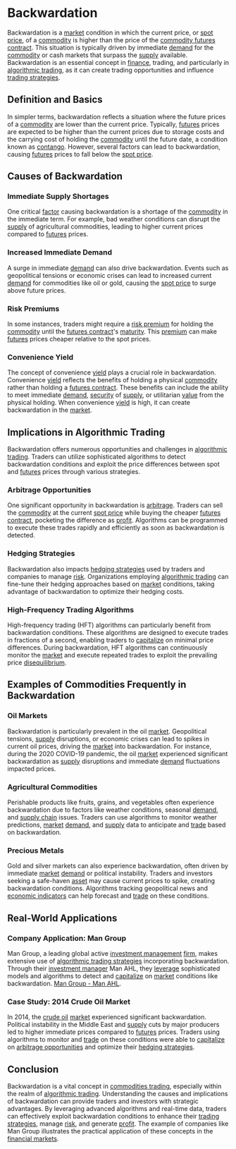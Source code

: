 # Backwardation

Backwardation is a [market](../m/market.md) condition in which the current price, or [spot price](../s/spot_price.md), of a [commodity](../c/commodity.md) is higher than the price of the [commodity futures contract](../c/commodity_futures_contract.md). This situation is typically driven by immediate [demand](../d/demand.md) for the [commodity](../c/commodity.md) or cash markets that surpass the [supply](../s/supply.md) available. Backwardation is an essential concept in [finance](../f/finance.md), trading, and particularly in [algorithmic trading](../a/accountability.md), as it can create trading opportunities and influence [trading strategies](../t/trading_strategies.md).

## Definition and Basics
In simpler terms, backwardation reflects a situation where the future prices of a [commodity](../c/commodity.md) are lower than the current price. Typically, [futures](../f/futures.md) prices are expected to be higher than the current prices due to storage costs and the carrying cost of holding the [commodity](../c/commodity.md) until the future date, a condition known as [contango](../c/contango.md). However, several factors can lead to backwardation, causing [futures](../f/futures.md) prices to fall below the [spot price](../s/spot_price.md).

## Causes of Backwardation
### Immediate Supply Shortages
One critical [factor](../f/factor.md) causing backwardation is a shortage of the [commodity](../c/commodity.md) in the immediate term. For example, bad weather conditions can disrupt the [supply](../s/supply.md) of agricultural commodities, leading to higher current prices compared to [futures](../f/futures.md) prices.

### Increased Immediate Demand
A surge in immediate [demand](../d/demand.md) can also drive backwardation. Events such as geopolitical tensions or economic crises can lead to increased current [demand](../d/demand.md) for commodities like oil or gold, causing the [spot price](../s/spot_price.md) to surge above future prices.

### Risk Premiums
In some instances, traders might require a [risk premium](../r/risk_premium.md) for holding the [commodity](../c/commodity.md) until the [futures contract](../f/futures_contract.md)'s [maturity](../m/maturity.md). This [premium](../p/premium.md) can make [futures](../f/futures.md) prices cheaper relative to the spot prices.

### Convenience Yield
The concept of convenience [yield](../y/yield.md) plays a crucial role in backwardation. Convenience [yield](../y/yield.md) reflects the benefits of holding a physical [commodity](../c/commodity.md) rather than holding a [futures contract](../f/futures_contract.md). These benefits can include the ability to meet immediate [demand](../d/demand.md), [security](../s/security.md) of [supply](../s/supply.md), or utilitarian [value](../v/value.md) from the physical holding. When convenience [yield](../y/yield.md) is high, it can create backwardation in the [market](../m/market.md).

## Implications in Algorithmic Trading
Backwardation offers numerous opportunities and challenges in [algorithmic trading](../a/accountability.md). Traders can utilize sophisticated algorithms to detect backwardation conditions and exploit the price differences between spot and [futures](../f/futures.md) prices through various strategies.

### Arbitrage Opportunities
One significant opportunity in backwardation is [arbitrage](../a/arbitrage.md). Traders can sell the [commodity](../c/commodity.md) at the current [spot price](../s/spot_price.md) while buying the cheaper [futures contract](../f/futures_contract.md), pocketing the difference as [profit](../p/profit.md). Algorithms can be programmed to execute these trades rapidly and efficiently as soon as backwardation is detected.

### Hedging Strategies
Backwardation also impacts [hedging strategies](../h/hedging_strategies.md) used by traders and companies to manage [risk](../r/risk.md). Organizations employing [algorithmic trading](../a/accountability.md) can fine-tune their hedging approaches based on [market](../m/market.md) conditions, taking advantage of backwardation to optimize their hedging costs.

### High-Frequency Trading Algorithms
High-frequency trading (HFT) algorithms can particularly benefit from backwardation conditions. These algorithms are designed to execute trades in fractions of a second, enabling traders to [capitalize](../c/capitalize.md) on minimal price differences. During backwardation, HFT algorithms can continuously monitor the [market](../m/market.md) and execute repeated trades to exploit the prevailing price [disequilibrium](../d/disequilibrium.md).

## Examples of Commodities Frequently in Backwardation
### Oil Markets
Backwardation is particularly prevalent in the oil [market](../m/market.md). Geopolitical tensions, [supply](../s/supply.md) disruptions, or economic crises can lead to spikes in current oil prices, driving the [market](../m/market.md) into backwardation. For instance, during the 2020 COVID-19 pandemic, the oil [market](../m/market.md) experienced significant backwardation as [supply](../s/supply.md) disruptions and immediate [demand](../d/demand.md) fluctuations impacted prices.

### Agricultural Commodities
Perishable products like fruits, grains, and vegetables often experience backwardation due to factors like weather conditions, seasonal [demand](../d/demand.md), and [supply chain](../s/supply_chain.md) issues. Traders can use algorithms to monitor weather predictions, [market](../m/market.md) [demand](../d/demand.md), and [supply](../s/supply.md) data to anticipate and [trade](../t/trade.md) based on backwardation.

### Precious Metals
Gold and silver markets can also experience backwardation, often driven by immediate [market](../m/market.md) [demand](../d/demand.md) or political instability. Traders and investors seeking a safe-haven [asset](../a/asset.md) may cause current prices to spike, creating backwardation conditions. Algorithms tracking geopolitical news and [economic indicators](../e/economic_indicators.md) can help forecast and [trade](../t/trade.md) on these conditions.

## Real-World Applications
### Company Application: Man Group
Man Group, a leading global active [investment management](../i/investment_management.md) [firm](../f/firm.md), makes extensive use of [algorithmic trading strategies](../a/algorithmic_trading_strategies.md) incorporating backwardation. Through their [investment manager](../i/investment_manager.md) Man AHL, they [leverage](../l/leverage.md) sophisticated models and algorithms to detect and [capitalize](../c/capitalize.md) on [market](../m/market.md) conditions like backwardation. [Man Group - Man AHL](https://www.man.com/ahl).

### Case Study: 2014 Crude Oil Market
In 2014, the [crude oil](../c/crude_oil.md) [market](../m/market.md) experienced significant backwardation. Political instability in the Middle East and [supply](../s/supply.md) cuts by major producers led to higher immediate prices compared to [futures](../f/futures.md) prices. Traders using algorithms to monitor and [trade](../t/trade.md) on these conditions were able to [capitalize](../c/capitalize.md) on [arbitrage opportunities](../a/arbitrage_opportunities.md) and optimize their [hedging strategies](../h/hedging_strategies.md).

## Conclusion
Backwardation is a vital concept in [commodities trading](../c/commodities_trading.md), especially within the realm of [algorithmic trading](../a/accountability.md). Understanding the causes and implications of backwardation can provide traders and investors with strategic advantages. By leveraging advanced algorithms and real-time data, traders can effectively exploit backwardation conditions to enhance their [trading strategies](../t/trading_strategies.md), manage [risk](../r/risk.md), and generate [profit](../p/profit.md). The example of companies like Man Group illustrates the practical application of these concepts in the [financial markets](../f/financial_market.md).